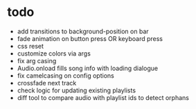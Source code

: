 # todo

- add transitions to background-position on bar
- fade animation on button press OR keyboard press
- css reset
- customize colors via args
- fix arg casing
- Audio.onload fills song info with loading dialogue
- fix camelcasing on config options
- crossfade next track
- check logic for updating existing playlists
- diff tool to compare audio with playlist ids to detect orphans
